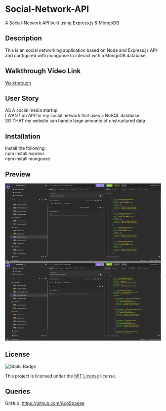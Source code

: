 # Social-Network-API
A Social-Network API built using Express.js & MongoDB

## Description
This is an social networking application based on Node and Express.js API and configured with mongoose to interact with a MongoDB database.

## Walkthrough Video Link
[Walkthrough](https://drive.google.com/file/d/1aWsM1L3PlOwcsRyH9MTHhFpg6ji4XGEF/view?usp=sharing)

## User Story
AS A social media startup
<br>
I WANT an API for my social network that uses a NoSQL database
<br>
SO THAT my website can handle large amounts of unstructured data


## Installation

 Install the following:
 <br>
 npm install express
 <br>
 npm install mongoose

 ## Preview
 <img src="./public/image 1.png" width="720" heigth="480">

 <img src="./public/image 2.png" width="720" heigth="480">

 ## License

 ![Static Badge](https://img.shields.io/badge/MIT-License-blue)

 This project is licensed under the [MIT License](https://choosealicense.com/licenses/mit/) license.

 ## Queries

 GitHub: https://github.com/AceSpadee